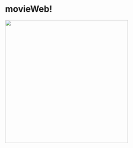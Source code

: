 # movieWeb!
<div>
<img height="400" src='https://user-images.githubusercontent.com/71783387/138332598-a36abbdd-4ae3-4112-953a-fb61f7625ed2.png'>
</div>
